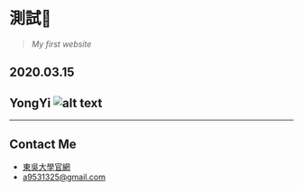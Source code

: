 # 測試🤪
> *My first website*
## 2020.03.15
## YongYi ![alt text](https://i.imgur.com/NLAwmC4.png)
***
## Contact Me
* [東吳大學官網](http://www.scu.edu.tw/)
* <a9531325@gmail.com>

